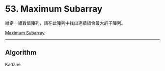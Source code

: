 # 53. Maximum Subarray

給定一組數值陣列，請在此陣列中找出連續組合最大的子陣列。

[Maximum Subarray](https://leetcode.com/problems/maximum-subarray/)

------------------------------------
## Algorithm

Kadane
